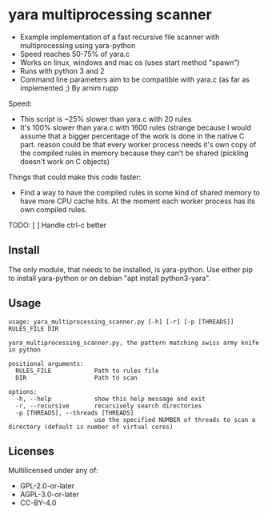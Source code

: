 # yara multiprocessing scanner

* Example implementation of a fast recursive file scanner with multiprocessing using yara-python
* Speed reaches 50-75% of yara.c
* Works on linux, windows and mac os (uses start method "spawn")
* Runs with python 3 and 2
* Command line parameters aim to be compatible with yara.c (as far as implemented ;)
By arnim rupp

Speed:
- This script is ~25% slower than yara.c with 20 rules
- It's 100% slower than yara.c with 1600 rules (strange because I would assume that a bigger percentage of the work is done in the native C part. reason could be that every worker
  process needs it's own copy of the compiled rules in memory because they can't be shared (pickling doesn't work on C objects)

Things that could make this code faster:
- Find a way to have the compiled rules in some kind of shared memory to have more CPU cache hits. At the moment each worker process has its own compiled rules.

TODO:
[ ] Handle ctrl-c better

## Install

The only module, that needs to be installed, is yara-python. Use either pip to install yara-python or on debian "apt install python3-yara".

## Usage

```
usage: yara_multiprocessing_scanner.py [-h] [-r] [-p [THREADS]] RULES_FILE DIR

yara_multiprocessing_scanner.py, the pattern matching swiss army knife in python

positional arguments:
  RULES_FILE            Path to rules file
  DIR                   Path to scan

options:
  -h, --help            show this help message and exit
  -r, --recursive       recursively search directories
  -p [THREADS], --threads [THREADS]
                        use the specified NUMBER of threads to scan a directory (default is number of virtual cores)
```

## Licenses

Multilicensed under any of:
* GPL-2.0-or-later 
* AGPL-3.0-or-later
* CC-BY-4.0 


